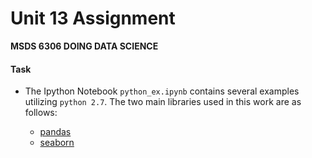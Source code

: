 # Unit 13 Assignment
**MSDS 6306 DOING DATA SCIENCE**

#### Task

- The Ipython Notebook `python_ex.ipynb` contains several examples utilizing `python 2.7`. The two main libraries used in this work are as follows: 

  - [pandas](http://pandas.pydata.org/)
  - [seaborn](https://pypi.python.org/pypi/seaborn/)